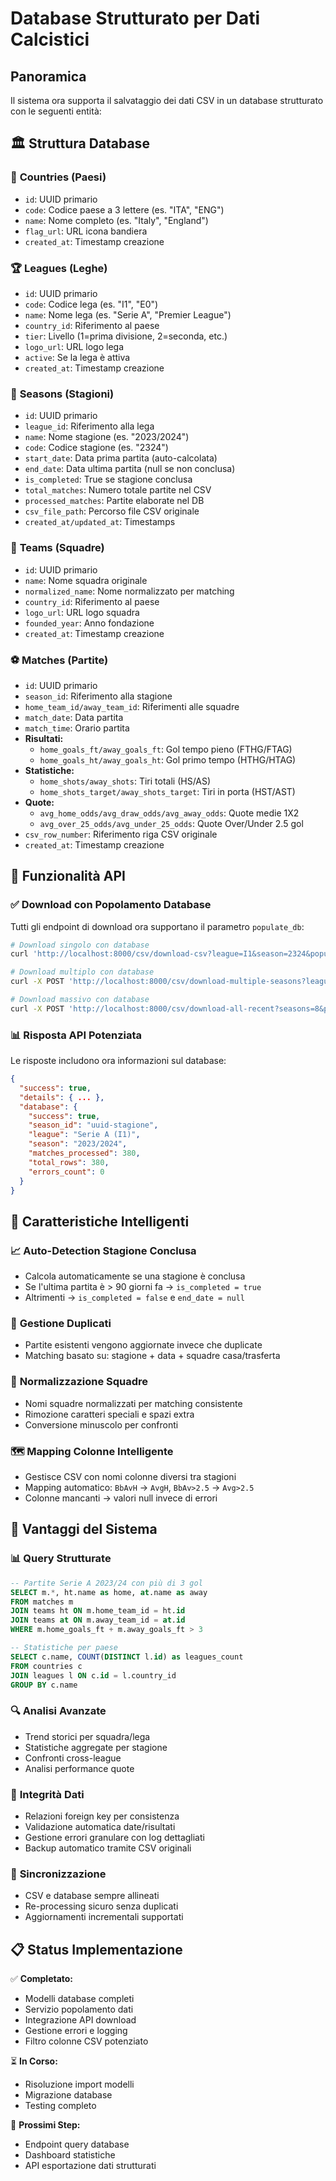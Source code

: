 # Database Strutturato per Dati Calcistici

## Panoramica

Il sistema ora supporta il salvataggio dei dati CSV in un database strutturato con le seguenti entità:

## 🏛️ **Struttura Database**

### 📍 **Countries (Paesi)**
- `id`: UUID primario
- `code`: Codice paese a 3 lettere (es. "ITA", "ENG")
- `name`: Nome completo (es. "Italy", "England")  
- `flag_url`: URL icona bandiera
- `created_at`: Timestamp creazione

### 🏆 **Leagues (Leghe)**
- `id`: UUID primario
- `code`: Codice lega (es. "I1", "E0")
- `name`: Nome lega (es. "Serie A", "Premier League")
- `country_id`: Riferimento al paese
- `tier`: Livello (1=prima divisione, 2=seconda, etc.)
- `logo_url`: URL logo lega
- `active`: Se la lega è attiva
- `created_at`: Timestamp creazione

### 📅 **Seasons (Stagioni)**
- `id`: UUID primario
- `league_id`: Riferimento alla lega
- `name`: Nome stagione (es. "2023/2024")
- `code`: Codice stagione (es. "2324")
- `start_date`: Data prima partita (auto-calcolata)
- `end_date`: Data ultima partita (null se non conclusa)
- `is_completed`: True se stagione conclusa
- `total_matches`: Numero totale partite nel CSV
- `processed_matches`: Partite elaborate nel DB
- `csv_file_path`: Percorso file CSV originale
- `created_at/updated_at`: Timestamps

### 👥 **Teams (Squadre)**
- `id`: UUID primario
- `name`: Nome squadra originale
- `normalized_name`: Nome normalizzato per matching
- `country_id`: Riferimento al paese
- `logo_url`: URL logo squadra
- `founded_year`: Anno fondazione
- `created_at`: Timestamp creazione

### ⚽ **Matches (Partite)**
- `id`: UUID primario
- `season_id`: Riferimento alla stagione
- `home_team_id/away_team_id`: Riferimenti alle squadre
- `match_date`: Data partita
- `match_time`: Orario partita
- **Risultati:**
  - `home_goals_ft/away_goals_ft`: Gol tempo pieno (FTHG/FTAG)
  - `home_goals_ht/away_goals_ht`: Gol primo tempo (HTHG/HTAG)
- **Statistiche:**
  - `home_shots/away_shots`: Tiri totali (HS/AS)
  - `home_shots_target/away_shots_target`: Tiri in porta (HST/AST)
- **Quote:**
  - `avg_home_odds/avg_draw_odds/avg_away_odds`: Quote medie 1X2
  - `avg_over_25_odds/avg_under_25_odds`: Quote Over/Under 2.5 gol
- `csv_row_number`: Riferimento riga CSV originale
- `created_at`: Timestamp creazione

## 🔧 **Funzionalità API**

### ✅ **Download con Popolamento Database**
Tutti gli endpoint di download ora supportano il parametro `populate_db`:

```bash
# Download singolo con database
curl 'http://localhost:8000/csv/download-csv?league=I1&season=2324&populate_db=true'

# Download multiplo con database
curl -X POST 'http://localhost:8000/csv/download-multiple-seasons?league=I1&seasons=3&populate_db=true'

# Download massivo con database
curl -X POST 'http://localhost:8000/csv/download-all-recent?seasons=8&populate_db=true'
```

### 📊 **Risposta API Potenziata**
Le risposte includono ora informazioni sul database:

```json
{
  "success": true,
  "details": { ... },
  "database": {
    "success": true,
    "season_id": "uuid-stagione",
    "league": "Serie A (I1)",
    "season": "2023/2024",
    "matches_processed": 380,
    "total_rows": 380,
    "errors_count": 0
  }
}
```

## 🎯 **Caratteristiche Intelligenti**

### 📈 **Auto-Detection Stagione Conclusa**
- Calcola automaticamente se una stagione è conclusa
- Se l'ultima partita è > 90 giorni fa → `is_completed = true`
- Altrimenti → `is_completed = false` e `end_date = null`

### 🔄 **Gestione Duplicati**
- Partite esistenti vengono aggiornate invece che duplicate
- Matching basato su: stagione + data + squadre casa/trasferta

### 📝 **Normalizzazione Squadre**
- Nomi squadre normalizzati per matching consistente
- Rimozione caratteri speciali e spazi extra
- Conversione minuscolo per confronti

### 🗺️ **Mapping Colonne Intelligente**
- Gestisce CSV con nomi colonne diversi tra stagioni
- Mapping automatico: `BbAvH` → `AvgH`, `BbAv>2.5` → `Avg>2.5`
- Colonne mancanti → valori null invece di errori

## 🚀 **Vantaggi del Sistema**

### 📊 **Query Strutturate**
```sql
-- Partite Serie A 2023/24 con più di 3 gol
SELECT m.*, ht.name as home, at.name as away 
FROM matches m 
JOIN teams ht ON m.home_team_id = ht.id
JOIN teams at ON m.away_team_id = at.id
WHERE m.home_goals_ft + m.away_goals_ft > 3

-- Statistiche per paese
SELECT c.name, COUNT(DISTINCT l.id) as leagues_count
FROM countries c 
JOIN leagues l ON c.id = l.country_id
GROUP BY c.name
```

### 🔍 **Analisi Avanzate**
- Trend storici per squadra/lega
- Statistiche aggregate per stagione
- Confronti cross-league
- Analisi performance quote

### 💾 **Integrità Dati**
- Relazioni foreign key per consistenza
- Validazione automatica date/risultati
- Gestione errori granulare con log dettagliati
- Backup automatico tramite CSV originali

### 🔄 **Sincronizzazione**
- CSV e database sempre allineati
- Re-processing sicuro senza duplicati
- Aggiornamenti incrementali supportati

## 📋 **Status Implementazione**

✅ **Completato:**
- Modelli database completi
- Servizio popolamento dati
- Integrazione API download
- Gestione errori e logging
- Filtro colonne CSV potenziato

⏳ **In Corso:**
- Risoluzione import modelli
- Migrazione database
- Testing completo

🎯 **Prossimi Step:**
- Endpoint query database
- Dashboard statistiche
- API esportazione dati strutturati